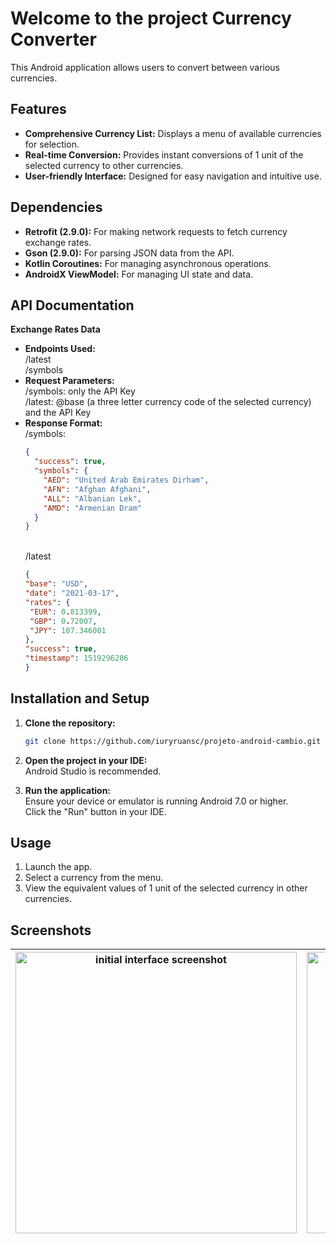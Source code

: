 # Welcome to the project Currency Converter

This Android application allows users to convert between various currencies.

## Features

* **Comprehensive Currency List:**  Displays a menu of available currencies for selection.
* **Real-time Conversion:**  Provides instant conversions of 1 unit of the selected currency to other currencies.
* **User-friendly Interface:**  Designed for easy navigation and intuitive use.

## Dependencies

* **Retrofit (2.9.0):**  For making network requests to fetch currency exchange rates.
* **Gson (2.9.0):**  For parsing JSON data from the API.
* **Kotlin Coroutines:**  For managing asynchronous operations.
* **AndroidX ViewModel:**  For managing UI state and data.

## API Documentation

**Exchange Rates Data**

* **Endpoints Used:**
  <br>/latest
  <br>/symbols
  <br>
* **Request Parameters:**
  <br> /symbols: only the API Key
  <br> /latest: @base (a three letter currency code of the selected currency) and the API Key
  <br>
* **Response Format:**
  <br> /symbols:
   ```json
   {
     "success": true,
     "symbols": {
       "AED": "United Arab Emirates Dirham",
       "AFN": "Afghan Afghani",
       "ALL": "Albanian Lek",
       "AMD": "Armenian Dram"
     }
   }
   ````
   <br>/latest
   ```json
  {
  "base": "USD",
  "date": "2021-03-17",
  "rates": {
    "EUR": 0.813399,
    "GBP": 0.72007,
    "JPY": 107.346001
  },
  "success": true,
  "timestamp": 1519296206
   }

## Installation and Setup

1. **Clone the repository:**
   ```bash
   git clone https://github.com/iuryruansc/projeto-android-cambio.git

2. **Open the project in your IDE:**
   <br>Android Studio is recommended.

3. **Run the application:**
   <br>Ensure your device or emulator is running Android 7.0 or higher.
   <br>Click the "Run" button in your IDE.

## Usage

1. Launch the app. <br>
2. Select a currency from the menu. <br>
3. View the equivalent values of 1 unit of the selected currency in other currencies. <br>

## Screenshots
| <img src="./assets/project_wm_1.png" height="450" alt="initial interface screenshot"/> | <img src="./assets/project_wm_2.png" height="450" alt="menu list screenshot"/> | <img src="./assets/project_wm_3.png" height="450" alt="converted currency screenshot"/> |
|:---:| :---: | :---: |
